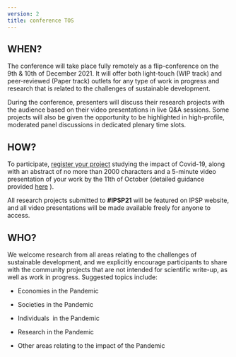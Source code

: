 ```yaml
---
version: 2
title: conference TOS
---
```


## WHEN?

The conference will take place fully remotely as a flip-conference on the 9th & 10th of December 2021\. It will offer both light-touch (WIP track) and peer-reviewed (Paper track) outlets for any type of work in progress and research that is related to the challenges of sustainable development.

During the conference, presenters will discuss their research projects with the audience based on their video presentations in live Q&A sessions. Some projects will also be given the opportunity to be highlighted in high-profile, moderated panel discussions in dedicated plenary time slots.

## HOW?

To participate, [register your project](https://IP4SP.org/register) studying the impact of Covid-19, along with an abstract of no more than 2000 characters and a 5-minute video presentation of your work by the 11th of October (detailed guidance provided [here](/conference/video_guidance) ).

All research projects submitted to **#IPSP21** will be featured on IPSP website, and all video presentations will be made available freely for anyone to access.

## WHO?

We welcome research from all areas relating to the challenges of sustainable development, and we explicitly encourage participants to share with the community projects that are not intended for scientific write-up, as well as work in progress. Suggested topics include:

- Economies in the Pandemic

- Societies in the Pandemic

- Individuals  in the Pandemic

- Research in the Pandemic

- Other areas relating to the impact of the Pandemic
